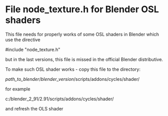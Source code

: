 # File node_texture.h for Blender OSL shaders

This file needs for properly works of some OSL shaders in Blender which use the directive

  #include "node_texture.h"

but in the last versions, this file is missed in the official Blender distributive.

To make such OSL shader works - copy this file to the directory:

  _path_to_blender_/_blender_version_/scripts/addons/cycles/shader/

for example
  
  c:/blender_2_91/2.91/scripts/addons/cycles/shader/
  
and refresh the OLS shader
